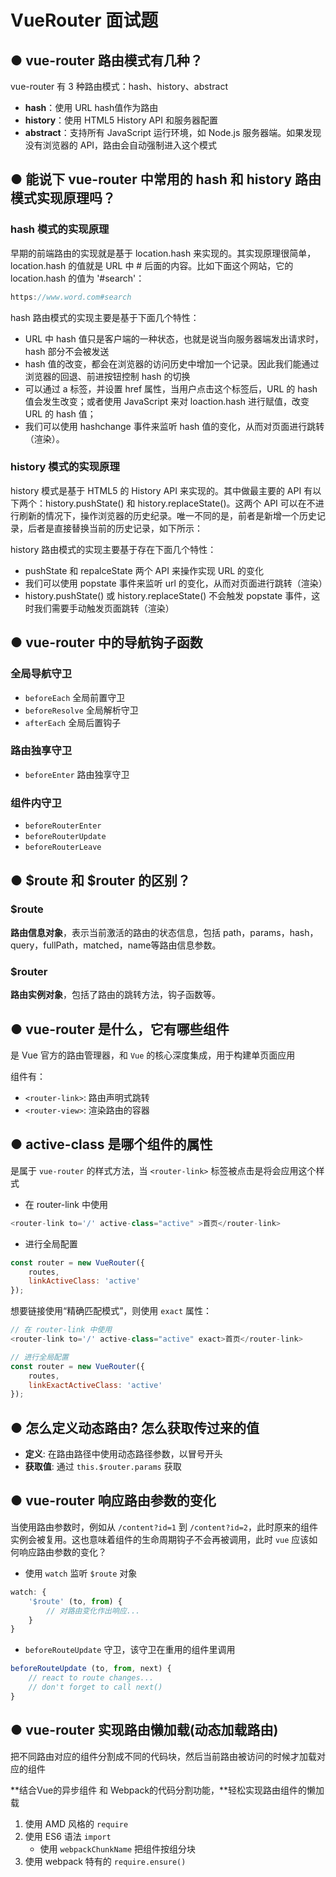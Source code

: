 # VueRouter 面试题
## ● vue-router 路由模式有几种？
vue-router 有 3 种路由模式：hash、history、abstract
- **hash**：使用 URL hash值作为路由
- **history**：使用 HTML5 History API 和服务器配置
- **abstract**：支持所有 JavaScript 运行环境，如 Node.js 服务器端。如果发现没有浏览器的 API，路由会自动强制进入这个模式

## ● 能说下 vue-router 中常用的 hash 和 history 路由模式实现原理吗？
### hash 模式的实现原理
早期的前端路由的实现就是基于 location.hash 来实现的。其实现原理很简单，location.hash 的值就是 URL 中 # 后面的内容。比如下面这个网站，它的 location.hash 的值为 '#search'：
```js
https://www.word.com#search
```

hash 路由模式的实现主要是基于下面几个特性：
- URL 中 hash 值只是客户端的一种状态，也就是说当向服务器端发出请求时，hash 部分不会被发送
- hash 值的改变，都会在浏览器的访问历史中增加一个记录。因此我们能通过浏览器的回退、前进按钮控制 hash 的切换
- 可以通过 a 标签，并设置 href 属性，当用户点击这个标签后，URL 的 hash 值会发生改变；或者使用 JavaScript 来对 loaction.hash 进行赋值，改变 URL 的 hash 值；
- 我们可以使用 hashchange 事件来监听 hash 值的变化，从而对页面进行跳转（渲染）。

### history 模式的实现原理
history 模式是基于 HTML5 的 History API 来实现的。其中做最主要的 API 有以下两个：history.pushState() 和 history.replaceState()。这两个 API 可以在不进行刷新的情况下，操作浏览器的历史纪录。唯一不同的是，前者是新增一个历史记录，后者是直接替换当前的历史记录，如下所示：

history 路由模式的实现主要基于存在下面几个特性：

- pushState 和 repalceState 两个 API 来操作实现 URL 的变化 
- 我们可以使用 popstate 事件来监听 url 的变化，从而对页面进行跳转（渲染）
- history.pushState() 或 history.replaceState() 不会触发 popstate 事件，这时我们需要手动触发页面跳转（渲染）

## ● vue-router 中的导航钩子函数

### 全局导航守卫
- `beforeEach` 全局前置守卫
- `beforeResolve` 全局解析守卫
- `afterEach` 全局后置钩子

### 路由独享守卫
- `beforeEnter` 路由独享守卫

### 组件内守卫
- `beforeRouterEnter` 
- `beforeRouterUpdate`
- `beforeRouterLeave`

## ● $route 和 $router 的区别？
### $route
**路由信息对象**，表示当前激活的路由的状态信息，包括 path，params，hash，query，fullPath，matched，name等路由信息参数。

### $router
**路由实例对象**，包括了路由的跳转方法，钩子函数等。

## ● vue-router 是什么，它有哪些组件
是 Vue 官方的路由管理器，和 `Vue` 的核心深度集成，用于构建单页面应用
 
组件有：
- `<router-link>`: 路由声明式跳转
- `<router-view>`: 渲染路由的容器

## ● active-class 是哪个组件的属性
是属于 `vue-router` 的样式方法，当 `<router-link>` 标签被点击是将会应用这个样式
- 在 router-link 中使用
```js
<router-link to='/' active-class="active" >首页</router-link>
```
- 进行全局配置
```js
const router = new VueRouter({
    routes,
    linkActiveClass: 'active'
});
```

想要链接使用“精确匹配模式”，则使用 `exact` 属性：
```js
// 在 router-link 中使用
<router-link to='/' active-class="active" exact>首页</router-link>

// 进行全局配置
const router = new VueRouter({
    routes,
    linkExactActiveClass: 'active'
});
```
## ● 怎么定义动态路由? 怎么获取传过来的值
- **定义**: 在路由路径中使用动态路径参数，以冒号开头
- **获取值**: 通过 `this.$router.params` 获取

## ● vue-router 响应路由参数的变化
当使用路由参数时，例如从 `/content?id=1` 到 `/content?id=2`，此时原来的组件实例会被复用。这也意味着组件的生命周期钩子不会再被调用，此时 `vue` 应该如何响应路由参数的变化？
- 使用 `watch` 监听 `$route` 对象
```js
watch: {
    '$route' (to, from) {
        // 对路由变化作出响应...
    }
}
```
- `beforeRouteUpdate` 守卫，该守卫在重用的组件里调用
```js
beforeRouteUpdate (to, from, next) {
    // react to route changes...
    // don't forget to call next()
}
```

## ● vue-router 实现路由懒加载(动态加载路由) 
把不同路由对应的组件分割成不同的代码块，然后当前路由被访问的时候才加载对应的组件

**结合Vue的异步组件 和 Webpack的代码分割功能，**轻松实现路由组件的懒加载 

1. 使用 AMD 风格的 `require` 
2. 使用 ES6 语法 `import`
    - 使用 `webpackChunkName` 把组件按组分块
3. 使用 webpack 特有的 `require.ensure()`


